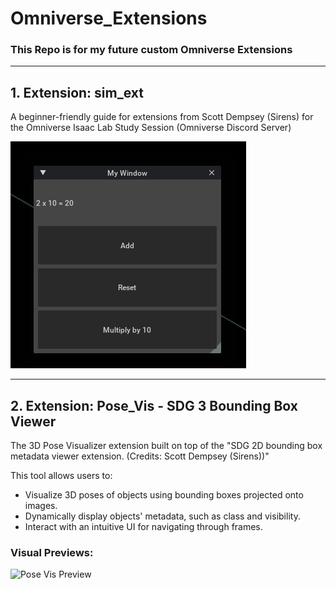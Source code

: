 # Omniverse_Extensions

### This Repo is for my future custom Omniverse Extensions

---

## 1. Extension: sim_ext
A beginner-friendly guide for extensions from Scott Dempsey (Sirens) for the Omniverse Isaac Lab Study Session (Omniverse Discord Server)

![Sim Ext Overview](images/sim_ext.png)

---

## 2. Extension: Pose_Vis - SDG 3 Bounding Box Viewer
The 3D Pose Visualizer extension built on top of the "SDG 2D bounding box metadata viewer extension. (Credits: Scott Dempsey (Sirens))" 

This tool allows users to:
- Visualize 3D poses of objects using bounding boxes projected onto images.
- Dynamically display objects' metadata, such as class and visibility.
- Interact with an intuitive UI for navigating through frames.

### Visual Previews:
![Pose Vis Preview](images/pose_vis1.png.png)
